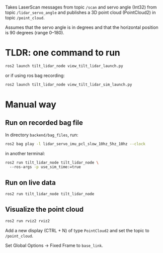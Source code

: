 Takes LaserScan messages from topic `/scan` and servo angle (Int32) from topic `/lidar_servo_angle` and publishes a 3D point cloud (PointCloud2) in topic `/point_cloud`.

Assumes that the servo angle is in degrees and that the horizontal position is 90 degrees (range 0–180).

# TLDR: one command to run

```bash
ros2 launch tilt_lidar_node view_tilt_lidar_launch.py
```

or if using ros bag recording:

```bash
ros2 launch tilt_lidar_node view_tilt_lidar_sim_launch.py
```

# Manual way

## Run on recorded bag file

In directory `backend/bag_files`, run:

```bash
ros2 bag play -l lidar_servo_imu_pcl_slow_10hz_5hz_10hz --clock
```

in another terminal:

```bash
ros2 run tilt_lidar_node tilt_lidar_node \    
  --ros-args -p use_sim_time:=true
```

## Run on live data

```bash
ros2 run tilt_lidar_node tilt_lidar_node
```

## Visualize the point cloud

```bash
ros2 run rviz2 rviz2
```

Add a new display (CTRL + N) of type `PointCloud2` and set the topic to `/point_cloud`.

Set Global Options -> Fixed Frame to `base_link`.